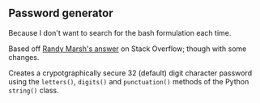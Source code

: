 ## Password generator

Because I don't want to search for the bash formulation each time.

Based off [Randy Marsh's answer][1] on Stack Overflow; though with some changes.

Creates a crypotgraphically secure 32 (default) digit character password using the `letters()`, `digits()` and `punctuation()` methods of the Python `string()` class.

[1]: http://stackoverflow.com/a/23728630/458741